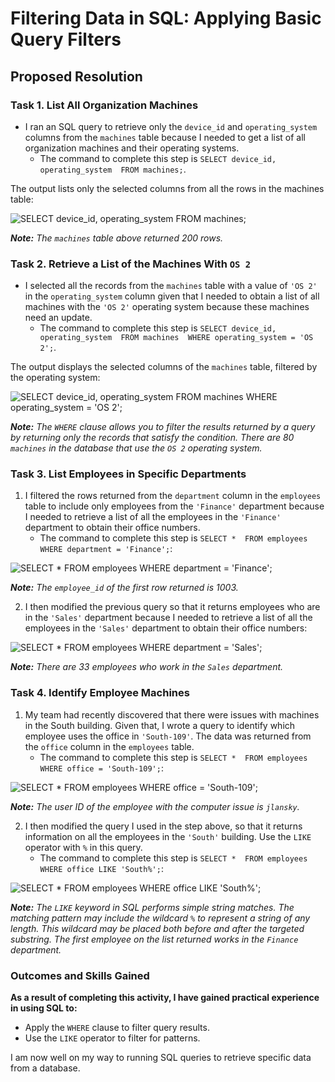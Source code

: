 # Filtering Data in SQL: Applying Basic Query Filters

## Proposed Resolution

### Task 1. List All Organization Machines

* I ran an SQL query to retrieve only the `device_id` and `operating_system` columns from the `machines` table because I needed to get a list of all organization machines and their operating systems.
    * The command to complete this step is `SELECT device_id, operating_system 
FROM machines;`.

The output lists only the selected columns from all the rows in the machines table:

![SELECT device_id, operating_system FROM machines;](https://github.com/user-attachments/assets/884b6e91-8e3a-455e-9b68-d2de9410f5c3)

***Note:**  The `machines` table above returned 200 rows.*

### Task 2. Retrieve a List of the Machines With `OS 2`

* I selected all the records from the `machines` table with a value of `'OS 2'` in the `operating_system` column given that I needed to obtain a list of all machines with the `'OS 2'` operating system because these machines need an update.
  * The command to complete this step is `SELECT device_id, operating_system 
FROM machines 
WHERE operating_system = 'OS 2';`.

The output displays the selected columns of the `machines` table, filtered by the operating system:

![SELECT device_id, operating_system FROM machines WHERE operating_system = 'OS 2';](https://github.com/user-attachments/assets/1960219d-89e9-48d4-bc57-3b3c4541d67d)

***Note:** The `WHERE` clause allows you to filter the results returned by a query by returning only the records that satisfy the condition. There are 80 `machines` in the database that use the `OS 2` operating system.*

### Task 3. List Employees in Specific Departments

1. I filtered the rows returned from the `department` column in the `employees` table to include only employees from the `'Finance'` department because I needed to retrieve a list of all the employees in the `'Finance'` department to obtain their office numbers.
      * The command to complete this step is `SELECT * 
FROM employees 
WHERE department = 'Finance';`:

![SELECT * FROM employees WHERE department = 'Finance';](https://github.com/user-attachments/assets/96e24c8f-8aef-407c-9072-61d68a4fd491)

***Note:** The `employee_id` of the first row returned is 1003.*

2. I then modified the previous query so that it returns employees who are in the `'Sales'` department because I needed to retrieve a list of all the employees in the `'Sales'` department to obtain their office numbers:

![SELECT * FROM employees WHERE department = 'Sales';](https://github.com/user-attachments/assets/288396c0-aa13-4cb8-8a1e-75bac3e333e1)

***Note:** There are 33 employees who work in the `Sales` department.*

### Task 4. Identify Employee Machines

1. My team had recently discovered that there were issues with machines in the South building. Given that, I wrote a query to identify which employee uses the office in `'South-109'`. The data was returned from the `office` column in the `employees` table.
      * The command to complete this step is `SELECT * 
FROM employees 
WHERE office = 'South-109';`:


![SELECT * FROM employees WHERE office = 'South-109';](https://github.com/user-attachments/assets/63860ba0-f558-498a-8a03-90d57a6bb150)

***Note:** The user ID of the employee with the computer issue is `jlansky`.*

2. I then modified the query I used in the step above, so that it returns information on all the employees in the `'South'` building. Use the `LIKE` operator with `%` in this query.
      * The command to complete this step is `SELECT * 
FROM employees 
WHERE office LIKE 'South%';`:

![SELECT * FROM employees WHERE office LIKE 'South%';](https://github.com/user-attachments/assets/24fccbd7-f994-4f68-b610-b41e3ce7e00b)

***Note:** The `LIKE` keyword in SQL performs simple string matches. The matching pattern may include the wildcard `%` to represent a string of any length. This wildcard may be placed both before and after the targeted substring. The first employee on the list returned works in the `Finance` department.*


### Outcomes and Skills Gained

**As a result of completing this activity, I have gained practical experience in using SQL to:**

* Apply the `WHERE` clause to filter query results.
* Use the `LIKE` operator to filter for patterns.

I am now well on my way to running SQL queries to retrieve specific data from a database.
